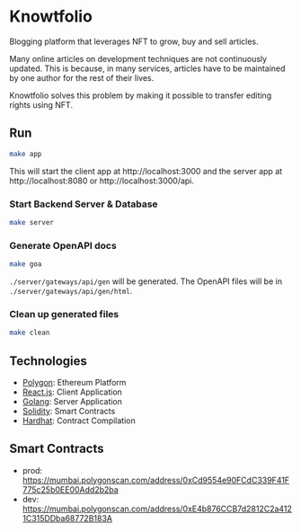 # Knowtfolio
Blogging platform that leverages NFT to grow, buy and sell articles.

Many online articles on development techniques are not continuously updated.
This is because, in many services, articles have to be maintained by one author for the rest of their lives.

Knowtfolio solves this problem by making it possible to transfer editing rights using NFT.

## Run
```bash
make app
```
This will start the client app at http://localhost:3000 and the server app at http://localhost:8080 or http://localhost:3000/api.

### Start Backend Server & Database
```bash
make server
```

### Generate OpenAPI docs
```bash
make goa
```
`./server/gateways/api/gen` will be generated.
The OpenAPI files will be in `./server/gateways/api/gen/html`.

### Clean up generated files
```bash
make clean
```

## Technologies
* [Polygon](https://polygon.technology): Ethereum Platform
* [React.js](https://reactjs.org): Client Application
* [Golang](https://go.dev): Server Application
* [Solidity](https://solidity-jp.readthedocs.io): Smart Contracts
* [Hardhat](https://hardhat.org): Contract Compilation

## Smart Contracts
* prod: https://mumbai.polygonscan.com/address/0xCd9554e90FCdC339F41F775c25b0EE00Add2b2ba
* dev: https://mumbai.polygonscan.com/address/0xE4b876CCB7d2812C2a4121C315DDba68772B183A
